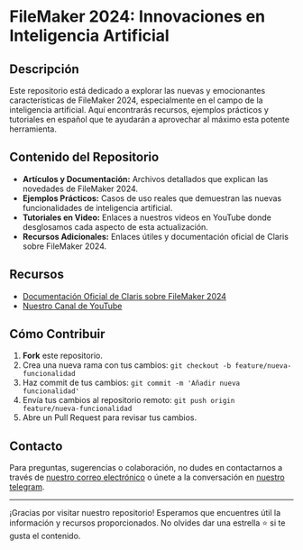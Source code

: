 # FileMaker 2024: Innovaciones en Inteligencia Artificial

## Descripción

Este repositorio está dedicado a explorar las nuevas y emocionantes características de FileMaker 2024, especialmente en el campo de la inteligencia artificial. Aquí encontrarás recursos, ejemplos prácticos y tutoriales en español que te ayudarán a aprovechar al máximo esta potente herramienta.

## Contenido del Repositorio

- **Artículos y Documentación:** Archivos detallados que explican las novedades de FileMaker 2024.
- **Ejemplos Prácticos:** Casos de uso reales que demuestran las nuevas funcionalidades de inteligencia artificial.
- **Tutoriales en Video:** Enlaces a nuestros videos en YouTube donde desglosamos cada aspecto de esta actualización.
- **Recursos Adicionales:** Enlaces útiles y documentación oficial de Claris sobre FileMaker 2024.

## Recursos

- [Documentación Oficial de Claris sobre FileMaker 2024](https://help.claris.com/es/pro-release-notes/content/index.html)
- [Nuestro Canal de YouTube](https://youtu.be/2M5iPUiWgvI)

## Cómo Contribuir

1. **Fork** este repositorio.
2. Crea una nueva rama con tus cambios: `git checkout -b feature/nueva-funcionalidad`
3. Haz commit de tus cambios: `git commit -m 'Añadir nueva funcionalidad'`
4. Envía tus cambios al repositorio remoto: `git push origin feature/nueva-funcionalidad`
5. Abre un Pull Request para revisar tus cambios.

## Contacto

Para preguntas, sugerencias o colaboración, no dudes en contactarnos a través de [nuestro correo electrónico](mailto:jteixcode@gmail.com) o únete a la conversación en [nuestro telegram](https://t.me/JteixCode).

---

¡Gracias por visitar nuestro repositorio! Esperamos que encuentres útil la información y recursos proporcionados. No olvides dar una estrella ⭐️ si te gusta el contenido.
